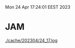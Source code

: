 Mon 24 Apr 17:24:01 EEST 2023
# JAM
<a href='./cache/202304/24_17.log'>./cache/202304/24_17.log</a>
